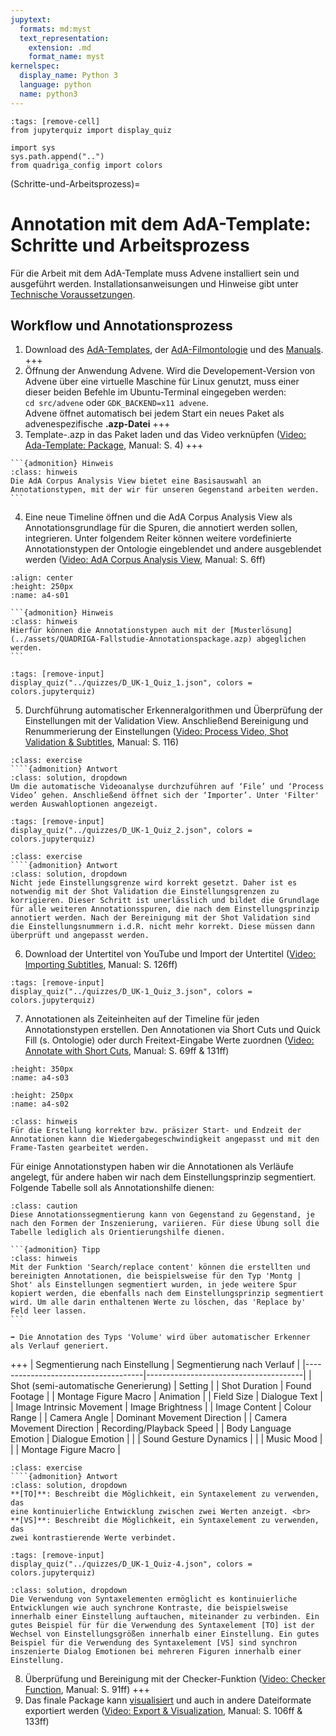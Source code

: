 ```yaml
---
jupytext:
  formats: md:myst
  text_representation:
    extension: .md
    format_name: myst
kernelspec:
  display_name: Python 3
  language: python
  name: python3
---
```

```{code-cell} ipython3
:tags: [remove-cell]
from jupyterquiz import display_quiz

import sys
sys.path.append("..")
from quadriga_config import colors
```
(Schritte-und-Arbeitsprozess)=
# Annotation mit dem AdA-Template: Schritte und Arbeitsprozess

Für die Arbeit mit dem AdA-Template muss Advene installiert sein und ausgeführt werden. Installationsanweisungen und Hinweise gibt unter [Technische Voraussetzungen](../Präambel/Technische%20Voraussetzungen.md).

## Workflow und Annotationsprozess

1.	Download des [AdA-Templates](../assets/AdA_template_07_2021.azp), der [AdA-Filmontologie](../assets/Ada_Filmontologie_Deu_23_07_2021.pdf) und des [Manuals](../assets/Manual_Advene_AdA_D_Vers1_0.pdf).
+++
2.	Öffnung der Anwendung Advene. Wird die Developement-Version von Advene über eine virtuelle Maschine für Linux genutzt, muss einer dieser beiden Befehle im Ubuntu-Terminal eingegeben werden: <br>
`cd src/advene` oder `GDK_BACKEND=x11 advene`. <br>
Advene öffnet automatisch bei jedem Start ein neues Paket als advenespezifische **.azp-Datei**
+++
3.	Template-.azp in das Paket laden und das Video verknüpfen (<a href="https://videoup.uni-potsdam.de/Panopto/Pages/Viewer.aspx?id=71ca2ea8-b7ee-492f-a9ef-b20300a665d3&start=126" target="_blank" class="external-link" >Video: Ada-Template: Package</a>, Manual: S. 4)
+++
````{margin}
```{admonition} Hinweis
:class: hinweis
Die AdA Corpus Analysis View bietet eine Basisauswahl an Annotationstypen, mit der wir für unseren Gegenstand arbeiten werden.
```
````
4.	Eine neue Timeline öffnen und die AdA Corpus Analysis View als Annotationsgrundlage für die Spuren, die annotiert werden sollen, integrieren. Unter folgendem Reiter können weitere vordefinierte Annotationstypen der Ontologie eingeblendet und andere ausgeblendet werden (<a href="https://videoup.uni-potsdam.de/Panopto/Pages/Viewer.aspx?id=71ca2ea8-b7ee-492f-a9ef-b20300a665d3&start=169" target="_blank"  class="external-link" >Video: AdA Corpus Analysis View</a>, Manual: S. 6ff)
```{image} ../_images/A4-S01.png
:align: center
:height: 250px
:name: a4-s01
```
````{margin}
```{admonition} Hinweis
:class: hinweis
Hierfür können die Annotationstypen auch mit der [Musterlösung](../assets/QUADRIGA-Fallstudie-Annotationspackage.azp) abgeglichen werden.
```
````

```{code-cell} ipython3
:tags: [remove-input]
display_quiz("../quizzes/D_UK-1_Quiz_1.json", colors = colors.jupyterquiz)
```

5.	Durchführung automatischer Erkenneralgorithmen und Überprüfung der Einstellungen mit der Validation View. Anschließend Bereinigung und Renummerierung der Einstellungen (<a href="https://videoup.uni-potsdam.de/Panopto/Pages/Viewer.aspx?id=71ca2ea8-b7ee-492f-a9ef-b20300a665d3&start=226" target="_blank" class="external-link" >Video: Process Video, Shot Validation & Subtitles</a>, Manual: S. 116)

`````{admonition} Welche Schritte müssen vollzogen werden, damit die automatischen Erkenneralgorithmen durchgeführt werden?
:class: exercise
````{admonition} Antwort
:class: solution, dropdown
Um die automatische Videoanalyse durchzuführen auf ‘File’ und ‘Process Video’ gehen. Anschließend öffnet sich der ‘Importer’. Unter 'Filter' werden Auswahloptionen angezeigt.
`````

```{code-cell} ipython3
:tags: [remove-input]
display_quiz("../quizzes/D_UK-1_Quiz_2.json", colors = colors.jupyterquiz)
```

`````{admonition} Warum müssen die Einstellungen renummeriert werden?
:class: exercise
````{admonition} Antwort
:class: solution, dropdown
Nicht jede Einstellungsgrenze wird korrekt gesetzt. Daher ist es notwendig mit der Shot Validation die Einstellungsgrenzen zu korrigieren. Dieser Schritt ist unerlässlich und bildet die Grundlage für alle weiteren Annotationsspuren, die nach dem Einstellungsprinzip annotiert werden. Nach der Bereinigung mit der Shot Validation sind die Einstellungsnummern i.d.R. nicht mehr korrekt. Diese müssen dann überprüft und angepasst werden.
`````

6.	Download der Untertitel von YouTube und Import der Untertitel (<a href="https://videoup.uni-potsdam.de/Panopto/Pages/Viewer.aspx?id=cf912751-5223-4132-80bb-b20300a60e55&start=665" target="_blank" class="external-link" >Video: Importing Subtitles</a>, Manual: S. 126ff)

```{code-cell} ipython3
:tags: [remove-input]
display_quiz("../quizzes/D_UK-1_Quiz_3.json", colors = colors.jupyterquiz)
```

7.	Annotationen als Zeiteinheiten auf der Timeline für jeden Annotationstypen erstellen. Den Annotationen via Short Cuts und Quick Fill (s. Ontologie) oder durch Freitext-Eingabe Werte zuordnen (<a href="https://videoup.uni-potsdam.de/Panopto/Pages/Viewer.aspx?id=71ca2ea8-b7ee-492f-a9ef-b20300a665d3&start=623" target="_blank" class="external-link" >Video: Annotate with Short Cuts</a>, Manual: S. 69ff & 131ff)
```{image} ../_images/A4-S03.png
:height: 350px
:name: a4-s03
```
```{image} ../_images/A4-S02.png
:height: 250px
:name: a4-s02
```

```{admonition} Tipp
:class: hinweis
Für die Erstellung korrekter bzw. präsizer Start- und Endzeit der Annotationen kann die Wiedergabegeschwindigkeit angepasst und mit den Frame-Tasten gearbeitet werden.
```

Für einige Annotationstypen haben wir die Annotationen als Verläufe angelegt, für andere haben wir nach dem Einstellungsprinzip segmentiert. Folgende Tabelle soll als Annotationshilfe dienen:

```{admonition} Achtung
:class: caution
Diese Annotationssegmentierung kann von Gegenstand zu Gegenstand, je nach den Formen der Inszenierung, variieren. Für diese Übung soll die Tabelle lediglich als Orientierungshilfe dienen.
```

````{margin}
```{admonition} Tipp
:class: hinweis
Mit der Funktion 'Search/replace content' können die erstellten und bereinigten Annotationen, die beispielsweise für den Typ 'Montg | Shot' als Einstellungen segmentiert wurden, in jede weitere Spur kopiert werden, die ebenfalls nach dem Einstellungsprinzip segmentiert wird. Um alle darin enthaltenen Werte zu löschen, das 'Replace by' Feld leer lassen.
```
````

````{margin}
➡️ Die Annotation des Typs 'Volume' wird über automatischer Erkenner als Verlauf generiert.
````

+++
| Segmentierung nach Einstellung      | Segmentierung nach Verlauf            |
|-------------------------------------|---------------------------------------|
| Shot (semi-automatische Generierung) | Setting                              |
| Shot Duration                        | Found Footage                        |
| Montage Figure Macro                 | Animation                            |
| Field Size                           | Dialogue Text                        |
| Image Intrinsic Movement             | Image Brightness                     |
| Image Content                        | Colour Range                         |
| Camera Angle                         | Dominant Movement Direction          |
| Camera Movement Direction            | Recording/Playback Speed             |
| Body Language Emotion                | Dialogue Emotion                     |
|                                      | Sound Gesture Dynamics               |
|                                      | Music Mood                           |
|                                      | Montage Figure Macro                 |


`````{admonition} Für einige Annotationstypen können Syntaxelemente verwendet werden. Was beschreiben die Werte **[TO]** sowie **[VS]** jeweils?
:class: exercise
````{admonition} Antwort
:class: solution, dropdown
**[TO]**: Beschreibt die Möglichkeit, ein Syntaxelement zu verwenden, das
eine kontinuierliche Entwicklung zwischen zwei Werten anzeigt. <br>
**[VS]**: Beschreibt die Möglichkeit, ein Syntaxelement zu verwenden, das
zwei kontrastierende Werte verbindet.
`````

```{code-cell} ipython3
:tags: [remove-input]
display_quiz("../quizzes/D_UK-1_Quiz-4.json", colors = colors.jupyterquiz)
```

```{admonition} Antwort
:class: solution, dropdown
Die Verwendung von Syntaxelementen ermöglicht es kontinuierliche Entwicklungen wie auch synchrone Kontraste, die beispielsweise innerhalb einer Einstellung auftauchen, miteinander zu verbinden. Ein gutes Beispiel für für die Verwendung des Syntaxelement [TO] ist der Wechsel von Einstellungsgrößen innerhalb einer Einstellung. Ein gutes Beispiel für die Verwendung des Syntaxelement [VS] sind synchron inszenierte Dialog Emotionen bei mehreren Figuren innerhalb einer Einstellung.
```

8.	Überprüfung und Bereinigung mit der Checker-Funktion (<a href="https://videoup.uni-potsdam.de/Panopto/Pages/Viewer.aspx?id=71ca2ea8-b7ee-492f-a9ef-b20300a665d3&start=698" target="_blank" class="external-link" >Video: Checker Function</a>, Manual: S. 91ff)
+++
9.	Das finale Package kann [visualisiert](Aufgabe_D) und auch in andere Dateiformate exportiert werden (<a href="https://videoup.uni-potsdam.de/Panopto/Pages/Viewer.aspx?id=cf912751-5223-4132-80bb-b20300a60e55&start=1172" target="_blank" class="external-link ">Video: Export & Visualization</a>, Manual: S. 106ff & 133ff)







